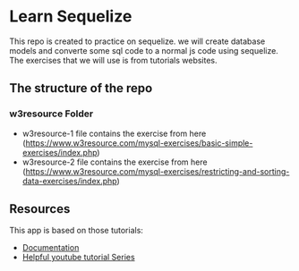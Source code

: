 # Learn Sequelize
This repo is created to practice on sequelize. we will create database models and converte some sql code to a normal js code using sequelize. The exercises that we will use is from tutorials websites.

## The structure of the repo
### w3resource Folder
* w3resource-1 file contains the exercise from here (https://www.w3resource.com/mysql-exercises/basic-simple-exercises/index.php)
* w3resource-2 file contains the exercise from here (https://www.w3resource.com/mysql-exercises/restricting-and-sorting-data-exercises/index.php)


## Resources
This app is based on those tutorials:
* [Documentation](https://sequelize.org/docs/v6/)
* [Helpful youtube tutorial Series](https://www.youtube.com/playlist?list=PLkqiWyX-_Lov8qmMOVn4SEQwr9yOjNn3f)
